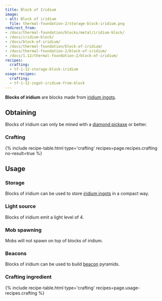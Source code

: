 ```yaml
---
title: Block of Iridium
image:
- alt: Block of iridium
  file: thermal-foundation-2/storage-block-iridium.png
redirect_from:
- /docs/thermal-foundation/blocks/metal/iridium-block/
- /docs/iridium-block/
- /docs/block-of-iridium/
- /docs/thermal-foundation/block-of-iridium/
- /docs/thermal-foundation-2/block-of-iridium/
- /docs/1.12/thermal-foundation-2/block-of-iridium/
recipes:
  crafting:
  - tf-1-12-storage-block-iridium
usage-recipes:
  crafting:
  - tf-1-12-ingot-iridium-from-block
---
```


**Blocks of iridium** are blocks made from [iridium ingots](/docs/1.12/thermal-foundation/iridium-ingot/).


Obtaining
---------

Blocks of iridium can only be mined with a [diamond
pickaxe](https://minecraft.gamepedia.com/Pickaxe) or better.

### Crafting
{% include recipe-table.html type='crafting' recipes=page.recipes.crafting no-result=true %}


Usage
-----

### Storage
Blocks of iridium can be used to store [iridium ingots](/docs/1.12/thermal-foundation/iridium-ingot/) in
a compact way.

### Light source
Blocks of iridium emit a light level of 4.

### Mob spawning
Mobs will not spawn on top of blocks of iridium.

### Beacons
Blocks of iridium can be used to build
[beacon](https://minecraft.gamepedia.com/Beacon) pyramids.

### Crafting ingredient
{% include recipe-table.html type='crafting' recipes=page.usage-recipes.crafting %}
